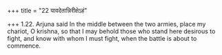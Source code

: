 +++
title = "22 यावदेतान्निरीक्षेऽहं"

+++
1.22. Arjuna said In the middle between the two armies, place my
chariot, O krishna, so that I may behold those who stand here desirous
to fight, and know with whom I must fight, when the battle is about to
commence.
